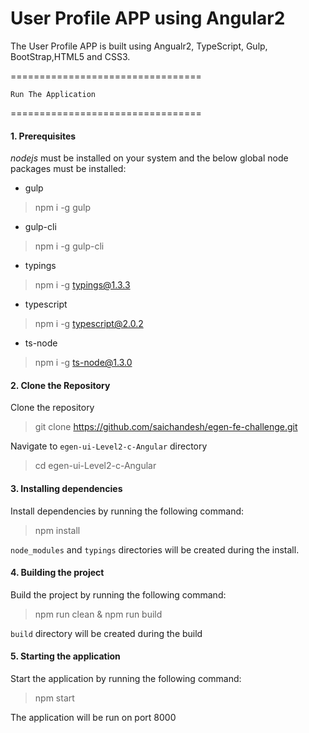 User Profile APP using Angular2
=================================

The User Profile APP is built using Angualr2, TypeScript, Gulp, BootStrap,HTML5 and CSS3. 

=================================

	Run The Application

=================================

#### 1. Prerequisites

*nodejs* must be installed on your system and the below global node packages must be installed:

- gulp

> npm i -g gulp

- gulp-cli

> npm i -g gulp-cli

- typings

> npm i -g typings@1.3.3

- typescript

> npm i -g typescript@2.0.2

- ts-node

> npm i -g ts-node@1.3.0

#### 2. Clone the Repository

Clone the repository

> git clone https://github.com/saichandesh/egen-fe-challenge.git

Navigate to `egen-ui-Level2-c-Angular` directory

> cd egen-ui-Level2-c-Angular

#### 3. Installing dependencies

Install dependencies by running the following command:

> npm install

`node_modules` and `typings` directories will be created during the install.

#### 4. Building the project

Build the project by running the following command:

> npm run clean & npm run build

`build` directory will be created during the build

#### 5. Starting the application

Start the application by running the following command:

> npm start

The application will be run on port 8000